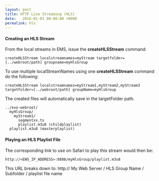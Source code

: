 ```yaml
---
layout: post
title: HTTP Live Streaming (HLS)
date:   2016-01-01 00:00:00 +0000
permalink: hls
---
```


#### Creating an HLS Stream

From the local streams in EMS, issue the **createHLSStream** command:

    createHLSStream localstreamnames=myStream targetfolder=[../webroot/path] groupname=myHlsGroup

To use multiple localStreamNames using one **createHLSStream** command do the following:

    createHLSStream localstreamnames=myStream1,myStream2,myStream3 targetFolder=[../webroot/path] groupName=myHlsGroup

The created files will automatically save in the targetFolder path.

    ../evo-webroot/
      myHlsGroup/
        myStream1/
          segmentxx.ts
          playlist.m3u8 (childplaylist)
      playlist.m3u8 (masterplaylist)

#### Playing an HLS Playlist File

The corresponding link to use on Safari to play this stream would then be:

    http://<EWS_IP_ADDRESS>:8888/myHlsGroup/playlist.m3u8

This URL breaks down to: http:// My Web Server / HLS Group Name / Subfolder / playlist file name


